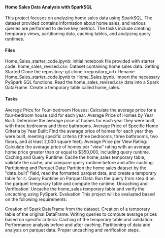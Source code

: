#### Home Sales Data Analysis with SparkSQL
This project focuses on analyzing home sales data using SparkSQL. The dataset provided contains information about home sales, and various queries are performed to derive key metrics. The tasks include creating temporary views, partitioning data, caching tables, and analyzing query runtimes.

#### Files
Home_Sales_starter_code.ipynb: Initial notebook file provided with starter code.
home_sales_revised.csv: Dataset containing home sales data.
Getting Started
Clone the repository: git clone <repository_url>
Rename Home_Sales_starter_code.ipynb to Home_Sales.ipynb.
Import the necessary PySpark SQL functions.
Read the home_sales_revised.csv data into a Spark DataFrame.
Create a temporary table called home_sales.

#### Tasks
Average Price for Four-bedroom Houses: Calculate the average price for a four-bedroom house sold for each year.
Average Price of Homes by Year Built: Determine the average price of homes for each year they were built, with three bedrooms and three bathrooms.
Average Price of Specific Home Criteria by Year Built: Find the average price of homes for each year they were built, meeting specific criteria (three bedrooms, three bathrooms, two floors, and at least 2,000 square feet).
Average Price per View Rating: Calculate the average price of homes per "view" rating with an average home price greater than or equal to $350,000, including query runtime.
Caching and Query Runtime: Cache the home_sales temporary table, validate the cache, and compare query runtime before and after caching.
Partitioning and Parquet Data: Partition the home sales dataset by the "date_built" field, read the formatted parquet data, and create a temporary table for it.
Query Runtime on Parquet Data: Run the query from step 4 on the parquet temporary table and compute the runtime.
Uncaching and Verification: Uncache the home_sales temporary table and verify the uncaching using PySpark.
Evaluation
This project will be evaluated based on the following requirements:

Creation of Spark DataFrame from the dataset.
Creation of a temporary table of the original DataFrame.
Writing queries to compute average prices based on specific criteria.
Caching of the temporary table and validation.
Performance analysis before and after caching.
Partitioning of data and analysis on parquet data.
Proper uncaching and verification steps.
